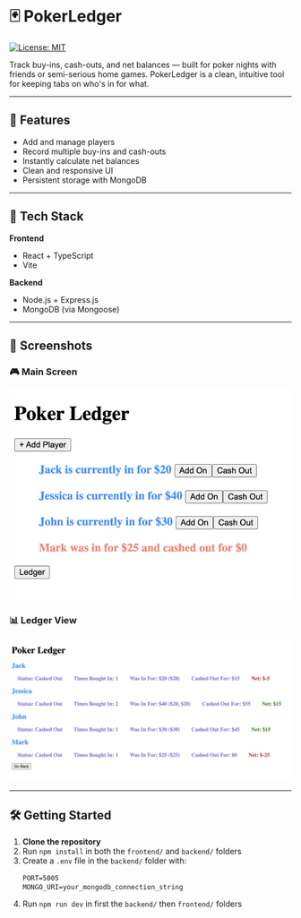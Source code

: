 # 🃏 PokerLedger

[![License: MIT](https://img.shields.io/badge/License-MIT-yellow.svg)](LICENSE)

Track buy-ins, cash-outs, and net balances — built for poker nights with friends or semi-serious home games. PokerLedger is a clean, intuitive tool for keeping tabs on who's in for what.

---

## 🚀 Features

- Add and manage players
- Record multiple buy-ins and cash-outs
- Instantly calculate net balances
- Clean and responsive UI
- Persistent storage with MongoDB

---

## 🧱 Tech Stack

**Frontend**  
- React + TypeScript  
- Vite  

**Backend**  
- Node.js + Express.js  
- MongoDB (via Mongoose)

---

## 📸 Screenshots

### 🎮 Main Screen
![Main Screen](screenshots/main-screen.png)

### 📊 Ledger View
![Ledger View](screenshots/ledger-screen.png)

---

## 🛠️ Getting Started

1. **Clone the repository**
2. Run `npm install` in both the `frontend/` and `backend/` folders
3. Create a `.env` file in the `backend/` folder with:
   ```env
   PORT=5005
   MONGO_URI=your_mongodb_connection_string
4. Run `npm run dev` in first the `backend/` then `frontend/` folders
